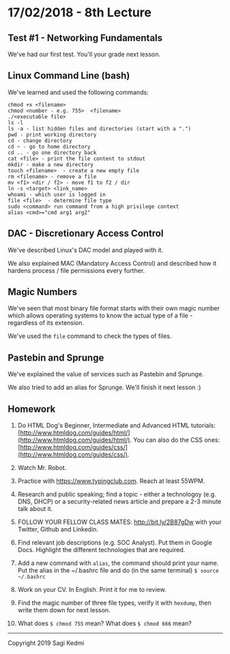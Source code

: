 # 17/02/2018 - 8th Lecture


## Test #1 - Networking Fundamentals
We've had our first test. You'll your grade next lesson.


## Linux Command Line (bash)

We've learned and used the following commands:

~~~
chmod +x <filename>
chmod <number - e.g. 755>  <filename>
./<executable file>
ls -l
ls -a - list hidden files and directories (start with a ".")
pwd - print working directory
cd - change directory
cd ~ - go to home directory
cd .. - go one directory back
cat <file> - print the file content to stdout
mkdir - make a new directory
touch <filename>  - create a new empty file
rm <filename> - remove a file
mv <f1> <dir / f2> - move f1 to f2 / dir
ln -s <target> <link_name>
whoami - which user is logged in
file <file>  - determine file type
sudo <command> run command from a high privilege context
alias <cmd>="cmd arg1 arg2"
~~~

## DAC - Discretionary Access Control

We've described  Linux's DAC model and played with it.


We also explained MAC (Mandatory Access Control) and described how it hardens
process / file permissions every further.


## Magic Numbers

We've seen that most binary file format starts with their own magic number
which allows operating systems to know the actual type of a file - regardless
of its extension.

We've used the `file` command to check the types of files.

## Pastebin and Sprunge

We've explained the value of services such as Pastebin and Sprunge.

We also tried to add an alias for Sprunge. We'll finish it next lesson :)


## Homework

1. Do HTML Dog's Beginner, Intermediate and Advanced HTML tutorials: [http://www.htmldog.com/guides/html/](http://www.htmldog.com/guides/html/).
You can also do the CSS ones: [http://www.htmldog.com/guides/css/](http://www.htmldog.com/guides/css/).

2. Watch Mr. Robot.

3. Practice with https://www.typingclub.com. Reach at least 55WPM.

4. Research and public speaking; find a topic - either a technologoy (e.g. DNS, DHCP)
or a security-related news article and prepare a 2-3 minute talk about it.

5. FOLLOW YOUR FELLOW CLASS MATES: http://bit.ly/2B87gDw with your Twitter, Github and Linkedin.

6. Find relevant job descriptions (e.g. SOC Analyst). Put them in Google Docs.
Highlight the different technologies that are required.

7. Add a new command with `alias`, the command should print your name. Put the alias
in the  ~/.bashrc file and do (in the same terminal) `$ source ~/.bashrc`

8. Work on your CV. In English. Print it for me to review.

9. Find the magic number of three file types, verify it with `hexdump`, then
write them down for next lesson.

10. What does `$ chmod 755` mean? What does `$ chmod 666` mean?


<hr>
Copyright 2019 Sagi Kedmi
